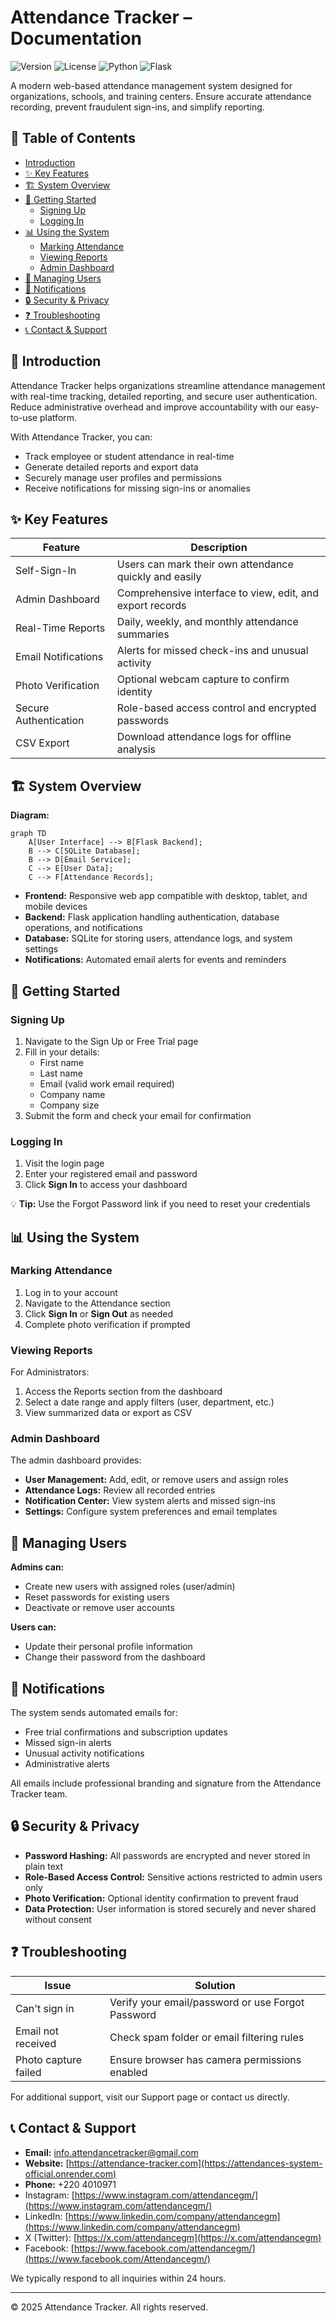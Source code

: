 # Attendance Tracker – Documentation

![Version](https://img.shields.io/badge/Version-1.0-blue) ![License](https://img.shields.io/badge/License-MIT-green) ![Python](https://img.shields.io/badge/Python-3.8%252B-blue) ![Flask](https://img.shields.io/badge/Flask-2.0%252B-lightgrey)

A modern web-based attendance management system designed for organizations, schools, and training centers. Ensure accurate attendance recording, prevent fraudulent sign-ins, and simplify reporting.

## 📖 Table of Contents
- [Introduction](#introduction)
- [✨ Key Features](#-key-features)
- [🏗️ System Overview](#-system-overview)
- [🚀 Getting Started](#-getting-started)
  - [Signing Up](#signing-up)
  - [Logging In](#logging-in)
- [📊 Using the System](#-using-the-system)
  - [Marking Attendance](#marking-attendance)
  - [Viewing Reports](#viewing-reports)
  - [Admin Dashboard](#admin-dashboard)
- [👥 Managing Users](#-managing-users)
- [🔔 Notifications](#-notifications)
- [🔒 Security & Privacy](#-security--privacy)
- [❓ Troubleshooting](#-troubleshooting)
- [📞 Contact & Support](#-contact--support)

## 📝 Introduction
Attendance Tracker helps organizations streamline attendance management with real-time tracking, detailed reporting, and secure user authentication. Reduce administrative overhead and improve accountability with our easy-to-use platform.

With Attendance Tracker, you can:
- Track employee or student attendance in real-time
- Generate detailed reports and export data
- Securely manage user profiles and permissions
- Receive notifications for missing sign-ins or anomalies

## ✨ Key Features
| Feature | Description |
|---------|-------------|
| Self-Sign-In | Users can mark their own attendance quickly and easily |
| Admin Dashboard | Comprehensive interface to view, edit, and export records |
| Real-Time Reports | Daily, weekly, and monthly attendance summaries |
| Email Notifications | Alerts for missed check-ins and unusual activity |
| Photo Verification | Optional webcam capture to confirm identity |
| Secure Authentication | Role-based access control and encrypted passwords |
| CSV Export | Download attendance logs for offline analysis |

## 🏗️ System Overview
**Diagram:**
```mermaid
graph TD
    A[User Interface] --> B[Flask Backend];
    B --> C[SQLite Database];
    B --> D[Email Service];
    C --> E[User Data];
    C --> F[Attendance Records];
```

- **Frontend:** Responsive web app compatible with desktop, tablet, and mobile devices
- **Backend:** Flask application handling authentication, database operations, and notifications
- **Database:** SQLite for storing users, attendance logs, and system settings
- **Notifications:** Automated email alerts for events and reminders

## 🚀 Getting Started
### Signing Up
1. Navigate to the Sign Up or Free Trial page
2. Fill in your details:
   - First name
   - Last name
   - Email (valid work email required)
   - Company name
   - Company size
3. Submit the form and check your email for confirmation

### Logging In
1. Visit the login page
2. Enter your registered email and password
3. Click **Sign In** to access your dashboard

💡 **Tip:** Use the Forgot Password link if you need to reset your credentials

## 📊 Using the System
### Marking Attendance
1. Log in to your account
2. Navigate to the Attendance section
3. Click **Sign In** or **Sign Out** as needed
4. Complete photo verification if prompted

### Viewing Reports
For Administrators:
1. Access the Reports section from the dashboard
2. Select a date range and apply filters (user, department, etc.)
3. View summarized data or export as CSV

### Admin Dashboard
The admin dashboard provides:
- **User Management:** Add, edit, or remove users and assign roles
- **Attendance Logs:** Review all recorded entries
- **Notification Center:** View system alerts and missed sign-ins
- **Settings:** Configure system preferences and email templates

## 👥 Managing Users
**Admins can:**
- Create new users with assigned roles (user/admin)
- Reset passwords for existing users
- Deactivate or remove user accounts

**Users can:**
- Update their personal profile information
- Change their password from the dashboard

## 🔔 Notifications
The system sends automated emails for:
- Free trial confirmations and subscription updates
- Missed sign-in alerts
- Unusual activity notifications
- Administrative alerts

All emails include professional branding and signature from the Attendance Tracker team.

## 🔒 Security & Privacy
- **Password Hashing:** All passwords are encrypted and never stored in plain text
- **Role-Based Access Control:** Sensitive actions restricted to admin users only
- **Photo Verification:** Optional identity confirmation to prevent fraud
- **Data Protection:** User information is stored securely and never shared without consent

## ❓ Troubleshooting
| Issue | Solution |
|-------|---------|
| Can't sign in | Verify your email/password or use Forgot Password |
| Email not received | Check spam folder or email filtering rules |
| Photo capture failed | Ensure browser has camera permissions enabled |

For additional support, visit our Support page or contact us directly.

## 📞 Contact & Support

- **Email:** info.attendancetracker@gmail.com
- **Website:** [https://attendance-tracker.com](https://attendances-system-official.onrender.com)
- **Phone:** +220 4010971
- Instagram: [https://www.instagram.com/attendancegm/](https://www.instagram.com/attendancegm/)  
- LinkedIn: [https://www.linkedin.com/company/attendancegm](https://www.linkedin.com/company/attendancegm)  
- X (Twitter): [https://x.com/attendancegm](https://x.com/attendancegm)  
- Facebook: [https://www.facebook.com/attendancegm/](https://www.facebook.com/Attendancegm/)

We typically respond to all inquiries within 24 hours.

---

© 2025 Attendance Tracker. All rights reserved.

